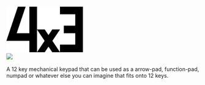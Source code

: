 <img src="images/4by3_logo_black.png" width=200 /><br/>
<a href="https://github.com/qmk/qmk_firmware">
    <img src="https://qmk.fm/assets/images/badge-small-light.svg" width=220 />
</a>

A 12 key mechanical keypad that can be used as a arrow-pad, function-pad, numpad or whatever else you can imagine that fits onto 12  keys.
